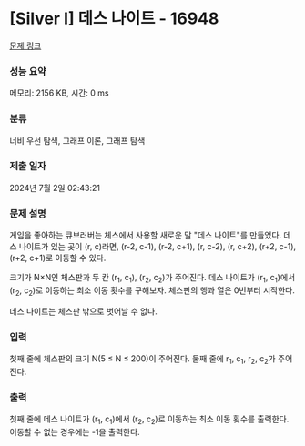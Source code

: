 # [Silver I] 데스 나이트 - 16948 

[문제 링크](https://www.acmicpc.net/problem/16948) 

### 성능 요약

메모리: 2156 KB, 시간: 0 ms

### 분류

너비 우선 탐색, 그래프 이론, 그래프 탐색

### 제출 일자

2024년 7월 2일 02:43:21

### 문제 설명

<p>게임을 좋아하는 큐브러버는 체스에서 사용할 새로운 말 "데스 나이트"를 만들었다. 데스 나이트가 있는 곳이 (r, c)라면, (r-2, c-1), (r-2, c+1), (r, c-2), (r, c+2), (r+2, c-1), (r+2, c+1)로 이동할 수 있다.</p>

<p>크기가 N×N인 체스판과 두 칸 (r<sub>1</sub>, c<sub>1</sub>), (r<sub>2</sub>, c<sub>2</sub>)가 주어진다. 데스 나이트가 (r<sub>1</sub>, c<sub>1</sub>)에서 (r<sub>2</sub>, c<sub>2</sub>)로 이동하는 최소 이동 횟수를 구해보자. 체스판의 행과 열은 0번부터 시작한다.</p>

<p>데스 나이트는 체스판 밖으로 벗어날 수 없다.</p>

### 입력 

 <p>첫째 줄에 체스판의 크기 N(5 ≤ N ≤ 200)이 주어진다. 둘째 줄에 r<sub>1</sub>, c<sub>1</sub>, r<sub>2</sub>, c<sub>2</sub>가 주어진다.</p>

### 출력 

 <p>첫째 줄에 데스 나이트가 (r<sub>1</sub>, c<sub>1</sub>)에서 (r<sub>2</sub>, c<sub>2</sub>)로 이동하는 최소 이동 횟수를 출력한다. 이동할 수 없는 경우에는 -1을 출력한다.</p>

